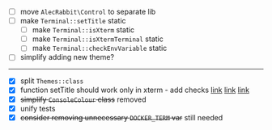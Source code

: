  - [ ] move `AlecRabbit\Control` to separate lib
 - [ ] make `Terminal::setTitle` static
    - [ ] make `Terminal::isXterm` static
    - [ ] make `Terminal::isXtermTerminal` static
    - [ ] make `Terminal::checkEnvVariable` static
 - [ ] simplify adding new theme?
 
 ---
 
 - [x] split `Themes::class`
 - [x] function setTitle should work only in xterm - add checks [link](https://askubuntu.com/questions/774532/how-to-change-terminal-title-in-ubuntu-16-04) [link](https://unix.stackexchange.com/questions/177572/how-to-rename-terminal-tab-title-in-gnome-terminal/186167#186167) [link](https://askubuntu.com/questions/22413/how-to-change-gnome-terminal-title) 
 - [x] ~~simplify `ConsoleColour` class~~ removed
 - [x] unify tests
 - [x] ~~consider removing unnecessary `DOCKER_TERM` var~~ still needed
